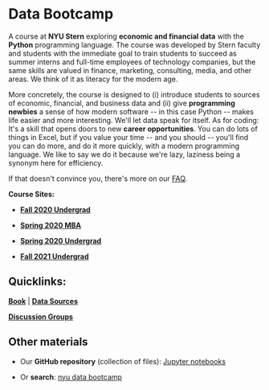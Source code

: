 # Data Bootcamp

A course at **NYU Stern** exploring **economic and financial data** with the **Python** programming language. The course was developed by Stern faculty and students with the immediate goal to train students to succeed as summer interns and full-time employees of technology companies, but the same skills are valued in finance, marketing, consulting, media, and other areas. We think of it as literacy for the modern age.

More concretely, the course is designed to (i) introduce students to sources of economic, financial, and business data and (ii) give **programming newbies** a sense of how modern software -- in this case Python -- makes life easier and more interesting. We'll let data speak for itself. As for coding: It's a skill that opens doors to new **career opportunities**. You can do lots of things in Excel, but if you value your time -- and you should -- you'll find you can do more, and do it more quickly, with a modern programming language. We like to say we do it because we're lazy, laziness being a synonym here for efficiency.

If that doesn't convince you, there's more on our [FAQ](faq.md).

**Course Sites:**
- **[Fall 2020 Undergrad](Fall2020_Outline.md)**

- **[Spring 2020 MBA](MBA_Spring2020_outline.md)**

- **[Spring 2020 Undergrad](Undergrad_Spring2020_outline.md)**

- **[Fall 2021 Undergrad](Spring2021_Outline.md)**



## Quicklinks:
**[Book](https://nyudatabootcamp.gitbook.io/thebook/)** | **[Data Sources](data.md)**

**[Discussion Groups ](http://newclasses.nyu.edu/)**

## Other materials

* Our **GitHub repository** (collection of files): [Jupyter notebooks](https://github.com/nyusterndatabootcamp/notebooks)

* Or **search**:  [nyu data bootcamp](http://lmgtfy.com/?q=nyu+data+bootcamp)
